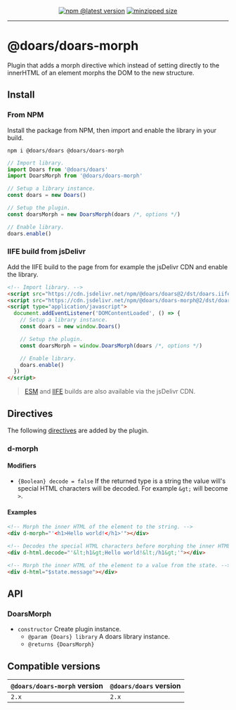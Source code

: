 <div align="center">

[![npm @latest version](https://img.shields.io/npm/v/@doars/doars-morph.svg?label=Version&style=flat-square&maxAge=86400)](https://www.npmjs.com/package/@doars/doars-morph)
[![minzipped size](https://img.shields.io/bundlephobia/minzip/@doars/doars-morph?label=Size&style=flat-square&maxAge=86400)](https://www.npmjs.com/package/@doars/doars-morph)

</div>

<hr/>

# @doars/doars-morph

Plugin that adds a morph directive which instead of setting directly to the innerHTML of an element morphs the DOM to the new structure.

## Install

### From NPM

Install the package from NPM, then import and enable the library in your build.

```
npm i @doars/doars @doars/doars-morph
```

```JavaScript
// Import library.
import Doars from '@doars/doars'
import DoarsMorph from '@doars/doars-morph'

// Setup a library instance.
const doars = new Doars()

// Setup the plugin.
const doarsMorph = new DoarsMorph(doars /*, options */)

// Enable library.
doars.enable()
```

### IIFE build from jsDelivr

Add the IIFE build to the page from for example the jsDelivr CDN and enable the
library.

```HTML
<!-- Import library. -->
<script src="https://cdn.jsdelivr.net/npm/@doars/doars@2/dst/doars.iife.js"></script>
<script src="https://cdn.jsdelivr.net/npm/@doars/doars-morph@2/dst/doars-morph.iife.js"></script>
<script type="application/javascript">
  document.addEventListener('DOMContentLoaded', () => {
    // Setup a library instance.
    const doars = new window.Doars()

    // Setup the plugin.
    const doarsMorph = window.DoarsMorph(doars /*, options */)

    // Enable library.
    doars.enable()
  })
</script>
```

> [ESM](https://cdn.jsdelivr.net/npm/@doars/doars-morph@2/dst/doars-morph.esm.js)
> and
> [IIFE](https://cdn.jsdelivr.net/npm/@doars/doars-morph@2/dst/doars-morph.iife.js)
> builds are also available via the jsDelivr CDN.

## Directives

The following
[directives](https://github.com/doars/doars/tree/main/packages/doars#directives)
are added by the plugin.

### d-morph

#### Modifiers

- `{Boolean} decode = false` If the returned type is a string the value will's special HTML characters will be decoded. For example `&gt;` will become `>`.

#### Examples

```HTML
<!-- Morph the inner HTML of the element to the string. -->
<div d-morph="'<h1>Hello world!</h1>'"></div>
```

```HTML
<!-- Decodes the special HTML characters before morphing the inner HTML of the element to the string. -->
<div d-html.decode="'&lt;h1&gt;Hello world!&lt;/h1&gt;'"></div>
```

```HTML
<!-- Morph the inner HTML of the element to a value from the state. -->
<div d-html="$state.message"></div>
```

## API

### DoarsMorph

- `constructor` Create plugin instance.
  - `@param {Doars} library` A doars library instance.
  - `@returns {DoarsMorph}`

## Compatible versions

| `@doars/doars-morph` version | `@doars/doars` version |
| ---------------------------- | ---------------------- |
| `2.x`                        | `2.x`                  |
